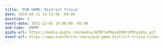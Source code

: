```yaml
---
title: 'PUB GAME: District Trivia'
date: 2019-04-11 12:53:00 -04:00
position: 3
event-date: 2021-12-02 19:00:00 -05:00
end-time: '09PM'
giphy-url: https://media.giphy.com/media/APDFlaP8poxD9DV1PM/giphy.gif
event-url: https://www.eventbrite.com/e/pub-game-district-trivia-tickets-216014885337
---
```


